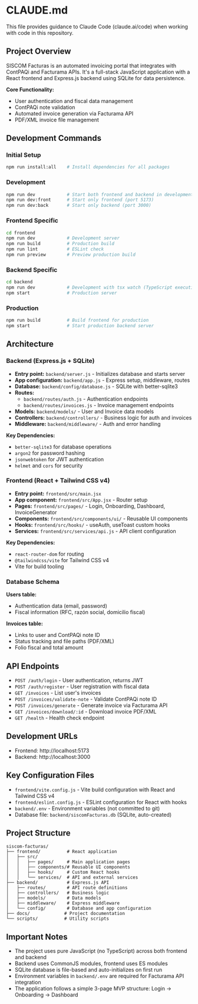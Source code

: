 # CLAUDE.md

This file provides guidance to Claude Code (claude.ai/code) when working with code in this repository.

## Project Overview

SISCOM Facturas is an automated invoicing portal that integrates with ContPAQi and Facturama APIs. It's a full-stack JavaScript application with a React frontend and Express.js backend using SQLite for data persistence.

**Core Functionality:**

- User authentication and fiscal data management
- ContPAQi note validation
- Automated invoice generation via Facturama API
- PDF/XML invoice file management

## Development Commands

### Initial Setup

```bash
npm run install:all    # Install dependencies for all packages
```

### Development

```bash
npm run dev            # Start both frontend and backend in development mode
npm run dev:front      # Start only frontend (port 5173)
npm run dev:back       # Start only backend (port 3000)
```

### Frontend Specific

```bash
cd frontend
npm run dev            # Development server
npm run build          # Production build
npm run lint           # ESLint check
npm run preview        # Preview production build
```

### Backend Specific

```bash
cd backend
npm run dev            # Development with tsx watch (TypeScript execution)
npm start              # Production server
```

### Production

```bash
npm run build          # Build frontend for production
npm start              # Start production backend server
```

## Architecture

### Backend (Express.js + SQLite)

- **Entry point:** `backend/server.js` - Initializes database and starts server
- **App configuration:** `backend/app.js` - Express setup, middleware, routes
- **Database:** `backend/config/database.js` - SQLite with better-sqlite3
- **Routes:**
  - `backend/routes/auth.js` - Authentication endpoints
  - `backend/routes/invoices.js` - Invoice management endpoints
- **Models:** `backend/models/` - User and Invoice data models
- **Controllers:** `backend/controllers/` - Business logic for auth and invoices
- **Middleware:** `backend/middleware/` - Auth and error handling

**Key Dependencies:**

- `better-sqlite3` for database operations
- `argon2` for password hashing
- `jsonwebtoken` for JWT authentication
- `helmet` and `cors` for security

### Frontend (React + Tailwind CSS v4)

- **Entry point:** `frontend/src/main.jsx`
- **App component:** `frontend/src/App.jsx` - Router setup
- **Pages:** `frontend/src/pages/` - Login, Onboarding, Dashboard, InvoiceGenerator
- **Components:** `frontend/src/components/ui/` - Reusable UI components
- **Hooks:** `frontend/src/hooks/` - useAuth, useToast custom hooks
- **Services:** `frontend/src/services/api.js` - API client configuration

**Key Dependencies:**

- `react-router-dom` for routing
- `@tailwindcss/vite` for Tailwind CSS v4
- Vite for build tooling

### Database Schema

**Users table:**

- Authentication data (email, password)
- Fiscal information (RFC, razón social, domicilio fiscal)

**Invoices table:**

- Links to user and ContPAQi note ID
- Status tracking and file paths (PDF/XML)
- Folio fiscal and total amount

## API Endpoints

- `POST /auth/login` - User authentication, returns JWT
- `POST /auth/register` - User registration with fiscal data
- `GET /invoices` - List user's invoices
- `POST /invoices/validate-note` - Validate ContPAQi note ID
- `POST /invoices/generate` - Generate invoice via Facturama API
- `GET /invoices/download/:id` - Download invoice PDF/XML
- `GET /health` - Health check endpoint

## Development URLs

- Frontend: http://localhost:5173
- Backend: http://localhost:3000

## Key Configuration Files

- `frontend/vite.config.js` - Vite build configuration with React and Tailwind CSS v4
- `frontend/eslint.config.js` - ESLint configuration for React with hooks
- `backend/.env` - Environment variables (not committed to git)
- Database file: `backend/siscomFacturas.db` (SQLite, auto-created)

## Project Structure

```
siscom-facturas/
├── frontend/          # React application
│   ├── src/
│   │   ├── pages/     # Main application pages
│   │   ├── components/# Reusable UI components
│   │   ├── hooks/     # Custom React hooks
│   │   └── services/  # API and external services
├── backend/           # Express.js API
│   ├── routes/        # API route definitions
│   ├── controllers/   # Business logic
│   ├── models/        # Data models
│   ├── middleware/    # Express middleware
│   └── config/        # Database and app configuration
├── docs/             # Project documentation
└── scripts/          # Utility scripts
```

## Important Notes

- The project uses pure JavaScript (no TypeScript) across both frontend and backend
- Backend uses CommonJS modules, frontend uses ES modules
- SQLite database is file-based and auto-initializes on first run
- Environment variables in `backend/.env` are required for Facturama API integration
- The application follows a simple 3-page MVP structure: Login → Onboarding → Dashboard
